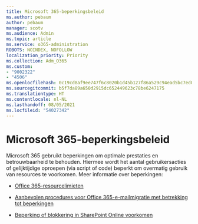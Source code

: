 ```yaml
---
title: Microsoft 365-beperkingsbeleid
ms.author: pebaum
author: pebaum
manager: scotv
ms.audience: Admin
ms.topic: article
ms.service: o365-administration
ROBOTS: NOINDEX, NOFOLLOW
localization_priority: Priority
ms.collection: Adm_O365
ms.custom:
- "9002322"
- "4506"
ms.openlocfilehash: 0c19cd8af9ee747f6c8020b1d45b127f86a529c94ead5bc7ed08e0f74f332b65
ms.sourcegitcommit: b5f7da89a650d2915dc652449623c78be6247175
ms.translationtype: HT
ms.contentlocale: nl-NL
ms.lasthandoff: 08/05/2021
ms.locfileid: "54027342"
---
```

# <a name="microsoft-365-throttle-policies"></a>Microsoft 365-beperkingsbeleid

Microsoft 365 gebruikt beperkingen om optimale prestaties en betrouwbaarheid te behouden. Hiermee wordt het aantal gebruikersacties of gelijktijdige oproepen (via script of code) beperkt om overmatig gebruik van resources te voorkomen. Meer informatie over beperkingen:

- [Office 365-resourcelimieten](https://docs.microsoft.com/office365/Enterprise/office-365-resource-limits)

- [Aanbevolen procedures voor Office 365-e-mailmigratie met betrekking tot beperkingen](https://docs.microsoft.com/exchange/mailbox-migration/office-365-migration-best-practices#office-365-throttling)

- [Beperking of blokkering in SharePoint Online voorkomen](https://docs.microsoft.com/sharepoint/dev/general-development/how-to-avoid-getting-throttled-or-blocked-in-sharepoint-online)
